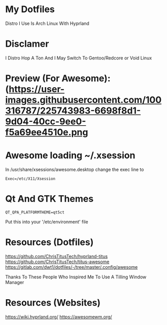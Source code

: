 # My Dotfiles

Distro I Use Is Arch Linux With Hyprland

# Disclamer 
I Distro Hop A Ton And I May Switch To Gentoo/Redcore or Void Linux

# Preview (For Awesome): (https://user-images.githubusercontent.com/100316787/225743983-6698f8d1-9d04-40cc-9ee0-f5a69ee4510e.png

# Awesome loading ~/.xsession
In /usr/share/xsessions/awesome.desktop change the exec line to
```
Exec=/etc/X11/Xsession
```

# Qt And GTK Themes
```
QT_QPA_PLATFORMTHEME=qt5ct 
```
Put this into your '/etc/environment' file

# Resources (Dotfiles)
https://github.com/ChrisTitusTech/hyprland-titus
https://github.com/ChrisTitusTech/titus-awesome
https://gitlab.com/dwt1/dotfiles/-/tree/master/.config/awesome

Thanks To These People Who Inspired Me To Use A Tilling Window Manager

# Resources (Websites)
https://wiki.hyprland.org/
https://awesomewm.org/

